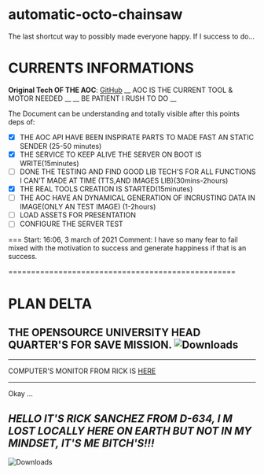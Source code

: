 # automatic-octo-chainsaw
The last shortcut way to possibly made everyone happy. If I success to do...

# CURRENTS INFORMATIONS

**Original Tech OF THE AOC**: [GitHub](https://github.com/LaGvidilo/automatic-octo-chainsaw)
__ AOC IS THE CURRENT TOOL & MOTOR NEEDED __
__ BE PATIENT I RUSH TO DO __

The Document can be understanding and totally visible after this points deps of:
- [x] THE AOC API HAVE BEEN INSPIRATE PARTS TO MADE FAST AN STATIC SENDER (25-50 minutes)
- [x] THE SERVICE TO KEEP ALIVE THE SERVER ON BOOT IS WRITE(15minutes)
- [ ] DONE THE TESTING AND FIND GOOD LIB TECH'S FOR ALL FUNCTIONS I CAN'T MADE AT TIME (TTS,AND IMAGES LIB)(30mins-2hours)
- [x] THE REAL TOOLS CREATION IS STARTED(15minutes)
- [ ] THE AOC HAVE AN DYNAMICAL GENERATION OF INCRUSTING DATA IN IMAGE(ONLY AN TEST IMAGE) (1-2hours)
- [ ] LOAD ASSETS FOR PRESENTATION
- [ ] CONFIGURE THE SERVER TEST

===
Start: 16:06, 3 march of 2021
Comment: I have so many fear to fail mixed with the motivation to success and generate happiness if that is an success. 

==================================================


# PLAN DELTA

## THE OPENSOURCE UNIVERSITY HEAD QUARTER'S FOR SAVE MISSION. ![Downloads](http://distant.oac.mlp.informabox.tech/static/IMG_0945.GIF)

------

COMPUTER'S MONITOR FROM RICK IS [HERE](https://app.netdata.cloud/spaces/labo-de-rick-sanchez/rooms/opensourceuniversity/overview#_f=&chartName=menu_system)

------

Okay ...

## *HELLO IT'S RICK SANCHEZ FROM D-634, I M LOST LOCALLY HERE ON EARTH BUT NOT IN MY MINDSET, IT'S ME BITCH'S!!!*
![Downloads](http://distant.oac.mlp.informabox.tech/static/ricksanchez_tvshow_1.jpg)